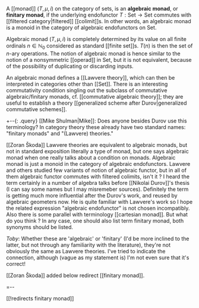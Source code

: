 A [[monad]] $(T,\mu,i)$ on the category of sets, is an __algebraic monad__, or __finitary monad__, if the underlying endofunctor $T:\mathrm{Set}\to\mathrm{Set}$ commutes with [[filtered category|filtered]] [[colimit]]s. In other words, an algebraic monad is a monoid in the category of algebraic endofunctors on $\mathrm{Set}$.

Algebraic monad $(T,\mu,i)$ is completely determined by its value on all finite ordinals $n\in\mathbb{N}_0$ considered as standard [[finite set]]s.  $T(n)$ is then the set of $n$-ary operations.  The notion of algebraic monad is hence similar to the notion of a nonsymmetric [[operad]] in $\mathrm{Set}$, but it is not equivalent, because of the possibility of duplicating or discarding inputs.

An algebraic monad defines a [[Lawvere theory]], which can then be interpreted in categories other than [[Set]]. There is an interesting commutativity condition singling out the subclass of commutative algebraic/finitary monads, cf. [[commutative algebraic theory]]; they are useful to establish a theory [[generalized scheme after Durov|generalized commutative schemes]]. 

+--{: .query}
[[Mike Shulman|Mike]]: Does anyone besides Durov use this terminology?  In category theory these already have two standard names: "finitary monads" and "(Lawvere) theories."

[[Zoran Škoda]] Lawvere theories are equivalent to algebraic monads, but not in standard exposition literally a type of monad, but one says algebraic monad when one really talks about a condition on monads. Algebraic monad is just a monoid in the category of algebraic endofunctors. Lawvere and others studied few variants of notion of algebraic functor, but in all of them algebraic functor commutes with filtered colimits, isn't it ? I heard the term certainly in a number of algebra talks before [[Nikolai Durov]]'s thesis (I can say some names but I may misremeber sources). Definitely the term is getting much more influential after the Durov's work, and reused by algebraic geometers now. He is quite familiar with Lawvere's work so I hope the related expression "algebraic endofunctor" is not chosen incompatibly. Also there is some parallel with terminology [[cartesian monad]]. But what do you think ?
In any case, one should also list term finitary monad, both synonyms should be listed.

_Toby_:  Whether these are 'algebraic' or 'finitary' (I\'d be more inclined to the latter, but not through any familiarity with the literature), they\'re not obviously the same as Lawvere theories.  I\'ve tried to indicate the connection, although (vague as my statement is) I\'m not even sure that it\'s correct!

[[Zoran Škoda]] added below redirect [[finitary monad]].

=--

[[!redirects finitary monad]]